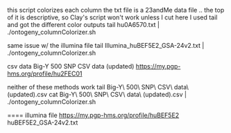 this script colorizes each column
the txt file is a 23andMe data file .. the top of it is descriptive, so Clay's script won't work unless I cut
here I used tail and got the different color outputs
tail hu0A6570.txt | ./ontogeny_columnColorizer.sh 

same issue w/ the illumina file 
tail Illumina_huBEF5E2_GSA-24v2.txt | ./ontogeny_columnColorizer.sh 

csv data
Big-Y 500 SNP CSV data (updated)
https://my.pgp-hms.org/profile/hu2FEC01

neither of these methods work
tail Big-Y\ 500\ SNP\ CSV\ data\ \(updated\).csv 
cat Big-Y\ 500\ SNP\ CSV\ data\ \(updated\).csv | ./ontogeny_columnColorizer.sh 





====
illumina file https://my.pgp-hms.org/profile/huBEF5E2
huBEF5E2_GSA-24v2.txt



